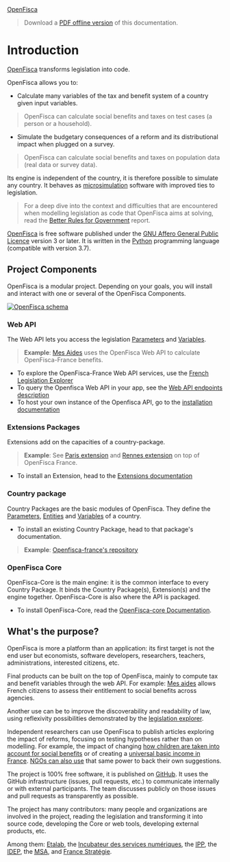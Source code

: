 <link rel="stylesheet" href="https://use.fontawesome.com/releases/v5.5.0/css/all.css" crossorigin="anonymous">
<div class="button">
  <a class="button_link" href="https://openfisca.org/"><i class="fas fa-home"></i> OpenFisca</a>
</div>

> Download a [PDF offline version](https://media.readthedocs.org/pdf/openfisca/latest/openfisca.pdf) of this documentation.

# Introduction

[OpenFisca](https://openfisca.org/) transforms legislation into code.

OpenFisca allows you to:

- Calculate many variables of the tax and benefit system of a country given input variables.
> OpenFisca can calculate social benefits and taxes on test cases (a person or a household).
- Simulate the budgetary consequences of a reform and its distributional impact when plugged on a survey.
> OpenFisca can calculate social benefits and taxes on population data (real data or survey data).

Its engine is independent of the country, it is therefore possible to simulate any country. It behaves as [microsimulation](https://en.wikipedia.org/wiki/Microsimulation) software with improved ties to legislation.

> For a deep dive into the context and difficulties that are encountered when modelling legislation as code that OpenFisca aims at solving, read the [Better Rules for Government](https://www.digital.govt.nz/showcase/better-rules-for-government-discovery-report) report.

[OpenFisca](https://openfisca.org/) is free software published under the [GNU Affero General Public Licence](https://www.gnu.org/licenses/agpl.html) version 3 or later.
It is written in the [Python](http://www.python.org/) programming language (compatible with version 3.7).

## Project Components

OpenFisca is a modular project. Depending on your goals, you will install and interact with one or several of the OpenFisca Components.

[![OpenFisca schema](https://cdn.rawgit.com/openfisca/openfisca-doc/master/source/img/architecture.svg)](https://github.com/openfisca/openfisca-doc/blob/master/source/img/architecture.svg)

### Web API

The Web API lets you access the legislation [Parameters](./key-concepts/parameters.md) and [Variables](./key-concepts/variables.md).

>**Example**: [Mes Aides](https://mes-aides.gouv.fr) uses the OpenFisca Web API to calculate OpenFisca-France benefits.

- To explore the OpenFisca-France Web API services, use the [French Legislation Explorer](https://fr.openfisca.org/legislation/)
- To query the Openfisca Web API in your app, see the [Web API endpoints description](./openfisca-web-api/endpoints.md)
- To host your own instance of the Openfisca API, go to the [installation documentation](./openfisca-web-api/index.md)

### Extensions Packages

Extensions add on the capacities of a country-package.

>**Example**: See [Paris extension](https://github.com/sgmap/openfisca-paris) and [Rennes extension](https://github.com/sgmap/openfisca-rennesmetropole) on top of OpenFisca France.

- To install an Extension, head to the [Extensions documentation](./contribute/extensions.md)

### Country package

Country Packages are the basic modules of OpenFisca. They define the [Parameters](./key-concepts/parameters.md), [Entities](./key-concepts/person,_entities,_role.md) and [Variables](./key-concepts/variables.md) of a country.

- To install an existing Country Package, head to that package's documentation.
>**Example**: [Openfisca-france's repository](https://github.com/openfisca/openfisca-france)


### OpenFisca Core

OpenFisca-Core is the main engine: it is the common interface to every Country Package.
It binds the Country Package(s), Extension(s) and the engine together.
OpenFisca-Core is also where the API is packaged.

- To install OpenFisca-Core, read the [OpenFisca-core Documentation](https://github.com/openfisca/openfisca-core).

## What's the purpose?

OpenFisca is more a platform than an application: its first target is not the end user but
economists, software developers, researchers, teachers, administrations, interested citizens, etc.

Final products can be built on the top of OpenFisca, mainly to compute tax and benefit variables through the web API. For example: [Mes aides](https://mes-aides.gouv.fr/) allows French citizens to assess their entitlement to social benefits across agencies.

Another use can be to improve the discoverability and readability of law, using reflexivity possibilities demonstrated by the [legislation explorer](https://fr.openfisca.org/legislation/).

Independent researchers can use OpenFisca to publish articles exploring the impact of reforms, focusing on testing hypotheses rather than on modelling. For example, the impact of changing [how children are taken into account for social benefits](https://www.idep-fr.org/sites/default/files/idep/idep_analyses_n6.pdf) or of creating a [universal basic income in France](https://www.ipp.eu/projet/simulation-dun-revenu-de-base/). [NGOs can also use](https://www.revenudebase.info/2017/04/07/apprehender-cout-dun-revenu-de-base/) that same power to back their own suggestions.

The project is 100% free software, it is published on [GitHub](https://github.com/openfisca).
It uses the GitHub infrastructure (issues, pull requests, etc.) to communicate internally or with external participants.
The team discusses publicly on those issues and pull requests as transparently as possible.

The project has many contributors: many people and organizations are involved in the project, reading the legislation and transforming it into source code, developing the Core or web tools, developing external products, etc.

Among them:
[Etalab](https://www.etalab.gouv.fr/),
the [Incubateur des services numériques](https://beta.gouv.fr/),
the [<abbr title="Institut des politiques publiques">IPP</abbr>](https://www.ipp.eu/),
the [<abbr title="Institut d'économie publique">IDEP</abbr>](https://www.idep-fr.org/),
the [<abbr title="Sécurité sociale agricole">MSA</abbr>](http://www.msa.fr/),
and [France Stratégie](http://www.strategie.gouv.fr/).
